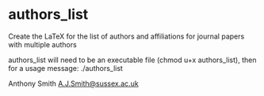 authors_list
============

Create the LaTeX for the list of authors and affiliations for journal papers with multiple authors

authors_list will need to be an executable file (chmod u+x authors_list), then for a usage message:
./authors_list

Anthony Smith
A.J.Smith@sussex.ac.uk